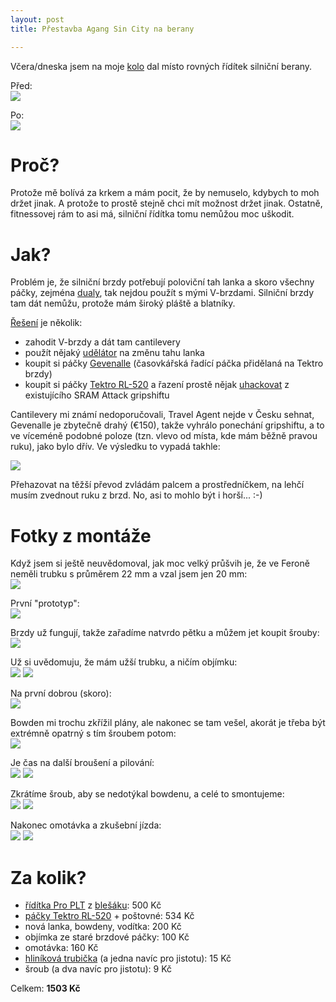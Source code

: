 ```yaml
---
layout: post
title: Přestavba Agang Sin City na berany

---
```


[berany_final_detail]: http://store.lisk.in/tmp/perm/berany_final_detail.jpg
[berany_final_detail_small]: http://store.lisk.in/tmp/perm/berany_final_detail_small.jpg
[berany_final]: http://store.lisk.in/tmp/perm/berany_final.jpg
[berany_final_small]: http://store.lisk.in/tmp/perm/berany_final_small.jpg
[berany_packy1]: http://store.lisk.in/tmp/perm/berany_packy1.jpg
[berany_packy1_small]: http://store.lisk.in/tmp/perm/berany_packy1_small.jpg
[berany_packy2]: http://store.lisk.in/tmp/perm/berany_packy2.jpg
[berany_packy2_small]: http://store.lisk.in/tmp/perm/berany_packy2_small.jpg
[berany_puvodni]: http://store.lisk.in/tmp/perm/berany_puvodni.jpg
[berany_puvodni_small]: http://store.lisk.in/tmp/perm/berany_puvodni_small.jpg
[berany_singlespeed]: http://store.lisk.in/tmp/perm/berany_singlespeed.jpg
[berany_singlespeed_small]: http://store.lisk.in/tmp/perm/berany_singlespeed_small.jpg
[berany_uchyt1]: http://store.lisk.in/tmp/perm/berany_uchyt1.jpg
[berany_uchyt1_small]: http://store.lisk.in/tmp/perm/berany_uchyt1_small.jpg
[berany_uchyt2]: http://store.lisk.in/tmp/perm/berany_uchyt2.jpg
[berany_uchyt2_small]: http://store.lisk.in/tmp/perm/berany_uchyt2_small.jpg
[berany_uchyt3]: http://store.lisk.in/tmp/perm/berany_uchyt3.jpg
[berany_uchyt3_small]: http://store.lisk.in/tmp/perm/berany_uchyt3_small.jpg
[berany_uchyt4]: http://store.lisk.in/tmp/perm/berany_uchyt4.jpg
[berany_uchyt4_small]: http://store.lisk.in/tmp/perm/berany_uchyt4_small.jpg
[berany_uchyt5]: http://store.lisk.in/tmp/perm/berany_uchyt5.jpg
[berany_uchyt5_small]: http://store.lisk.in/tmp/perm/berany_uchyt5_small.jpg
[berany_uchyt6]: http://store.lisk.in/tmp/perm/berany_uchyt6.jpg
[berany_uchyt6_small]: http://store.lisk.in/tmp/perm/berany_uchyt6_small.jpg
[berany_uchyt7]: http://store.lisk.in/tmp/perm/berany_uchyt7.jpg
[berany_uchyt7_small]: http://store.lisk.in/tmp/perm/berany_uchyt7_small.jpg
[berany_uchyt8]: http://store.lisk.in/tmp/perm/berany_uchyt8.jpg
[berany_uchyt8_small]: http://store.lisk.in/tmp/perm/berany_uchyt8_small.jpg

Včera/dneska jsem na moje [kolo][sincity] dal místo rovných řídítek silniční
berany.

Před:  
[![][berany_puvodni_small]][berany_puvodni]

Po:  
[![][berany_final_small]][berany_final]

[sincity]: http://www.agang.eu/2010/city-bike/sincity.htm

# Proč?

Protože mě bolívá za krkem a mám pocit, že by nemuselo, kdybych to moh držet
jinak. A protože to prostě stejně chci mít možnost držet jinak. Ostatně,
fitnessovej rám to asi má, silniční řídítka tomu nemůžou moc uškodit.

# Jak?

Problém je, že silniční brzdy potřebují poloviční tah lanka a skoro všechny
páčky, zejména [dualy][], tak nejdou použít s mými V-brzdami. Silniční brzdy
tam dát nemůžu, protože mám široký pláště a blatníky.

[Řešení][dropvbrake] je několik:

  - zahodit V-brzdy a dát tam cantilevery
  - použít nějaký [udělátor][travelagent] na změnu tahu lanka
  - koupit si páčky [Gevenalle][] (časovkářská řadící páčka přidělaná na
    Tektro brzdy)
  - koupit si páčky [Tektro RL-520][rl520] a řazení prostě nějak
    [uhackovat][rohloff] z existujícího SRAM Attack gripshiftu

Cantilevery mi známí nedoporučovali, Travel Agent nejde v Česku sehnat,
Gevenalle je zbytečně drahý (€150), takže vyhrálo ponechání gripshiftu, a to
ve víceméně podobné poloze (tzn. vlevo od místa, kde mám běžně pravou ruku),
jako bylo dřív. Ve výsledku to vypadá takhle:

[![][berany_final_detail_small]][berany_final_detail]

Přehazovat na těžší převod zvládám palcem a prostředníčkem, na lehčí musím
zvednout ruku z brzd. No, asi to mohlo být i horší... :-)

[dualy]: http://en.wikipedia.org/wiki/Shimano_Total_Integration
[dropvbrake]: http://www.phred.org/~alex/bikes/brakes.html
[travelagent]: http://problemsolversbike.com/products/travel_agents/
[Gevenalle]: http://gevenalle.com/product-category/shifters/
[rohloff]: http://cyclingabout.com/rohloff-hubs-with-drop-handlebars/

# Fotky z montáže

Když jsem si ještě neuvědomoval, jak moc velký průšvih je, že ve Feroně neměli
trubku s průměrem 22 mm a vzal jsem jen 20 mm:  
[![][berany_packy1_small]][berany_packy1]

První "prototyp":  
[![][berany_packy2_small]][berany_packy2]

Brzdy už fungují, takže zařadíme natvrdo pětku a můžem jet koupit šrouby:  
[![][berany_singlespeed_small]][berany_singlespeed]

Už si uvědomuju, že mám užší trubku, a ničím objímku:  
[![][berany_uchyt1_small]][berany_uchyt1]
[![][berany_uchyt2_small]][berany_uchyt2]

Na první dobrou (skoro):  
[![][berany_uchyt3_small]][berany_uchyt3]

Bowden mi trochu zkřížil plány, ale nakonec se tam vešel, akorát je třeba být
extrémně opatrný s tím šroubem potom:  
[![][berany_uchyt4_small]][berany_uchyt4]

Je čas na další broušení a pilování:  
[![][berany_uchyt5_small]][berany_uchyt5]
[![][berany_uchyt6_small]][berany_uchyt6]

Zkrátíme šroub, aby se nedotýkal bowdenu, a celé to smontujeme:  
[![][berany_uchyt7_small]][berany_uchyt7]
[![][berany_uchyt8_small]][berany_uchyt8]

Nakonec omotávka a zkušební jízda:  
[![][berany_final_detail_small]][berany_final_detail]
[![][berany_final_small]][berany_final]

# Za kolik?

  - [řídítka Pro PLT][proplt] z [blešáku][blesak]: 500 Kč
  - [páčky Tektro RL-520][rl520] + poštovné: 534 Kč
  - nová lanka, bowdeny, vodítka: 200 Kč
  - objímka ze staré brzdové páčky: 100 Kč
  - omotávka: 160 Kč
  - [hliníková trubička][trubka] (a jedna navíc pro jistotu): 15 Kč
  - šroub (a dva navíc pro jistotu): 9 Kč

[proplt]: http://www.wiggle.com/pro-plt-2014-alloy-road-handlebar/
[blesak]: https://www.facebook.com/events/869841896392719/
[rl520]: http://www.wiggle.com/tektro-rl520-drop-bar-brake-lever/
[trubka]: http://www.ferona.cz/cze/katalog/detail.php?id=25430

Celkem: **1503 Kč**
